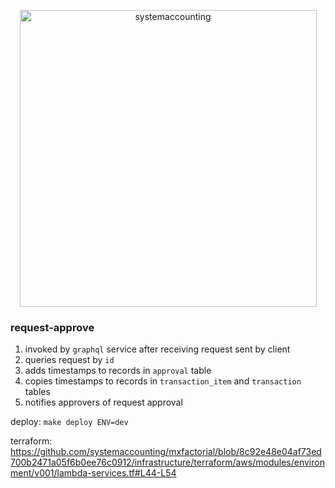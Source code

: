 <p align="center">
  <img width="475" alt="systemaccounting" src="https://user-images.githubusercontent.com/12200465/37568924-06f05d08-2a99-11e8-8891-60f373b33421.png">
</p>

### request-approve

1. invoked by `graphql` service after receiving request sent by client
1. queries request by `id`
1. adds timestamps to records in `approval` table
1. copies timestamps to records in `transaction_item` and `transaction` tables
1. notifies approvers of request approval

deploy: `make deploy ENV=dev`

terraform: https://github.com/systemaccounting/mxfactorial/blob/8c92e48e04af73ed700b2471a05f6b0ee76c0912/infrastructure/terraform/aws/modules/environment/v001/lambda-services.tf#L44-L54